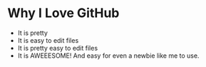 # Why I Love GitHub

* It is pretty
* It is easy to edit files
* It is pretty easy to edit files
* It is AWEEESOME!  And easy for even a newbie like me to use.